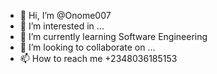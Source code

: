 - 👋 Hi, I’m @Onome007
- 👀 I’m interested in ...
- 🌱 I’m currently learning Software Engineering
- 💞️ I’m looking to collaborate on ...
- 📫 How to reach me +2348036185153

<!---
Onome007/Onome007 is a ✨ special ✨ repository because its `README.md` (this file) appears on your GitHub profile.
You can click the Preview link to take a look at your changes.
--->
